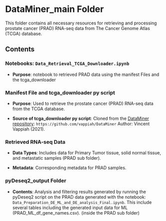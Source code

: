 # DataMiner_main Folder

This folder contains all necessary resources for retrieving and processing prostate cancer (PRAD) RNA-seq data from The Cancer Genome Atlas (TCGA) database.

## Contents

### **Notebooks**: `Data_Retrieval_TCGA_Downloader.ipynb` 

-   **Purpose**: notebook to retrieved PRAD data using the manifest Files and the tcga_downloader

### Manifest File and tcga_downloader py script

-   **Purpose**: Used to retrieve the prostate cancer (PRAD) RNA-seq data from the TCGA database.

-   **Source of tcga_downloader py script**: Cloned from the [DataMiner repository](https://github.com/vappiah/DataMiner): `https://github.com/vappiah/DataMiner` Author: Vincent Vappiah (2021).

### Retrieved RNA-seq Data

-   **Data Types**: Includes data for Primary Tumor tissue, solid normal tissue, and metastatic samples (PRAD sub folder).

-   **Metadata**: Corresponding metadata for PRAD samples.

### pyDeseq2_output Folder

-   **Contents**: Analysis and filtering results generated by running the pyDeseq2 script on the PRAD data generated with the notebook: `Data_Preparation_DE_ML_and_DE_analysis_Final.ipynb`. This include several tables including the generated input data for ML (PRAD_ML_df_gene_names.csv). (inside the PRAD sub folder)
